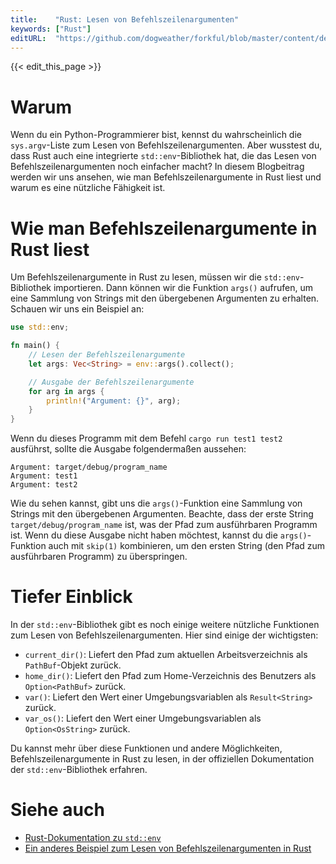 ```yaml
---
title:    "Rust: Lesen von Befehlszeilenargumenten"
keywords: ["Rust"]
editURL:  "https://github.com/dogweather/forkful/blob/master/content/de/rust/reading-command-line-arguments.md"
---
```


{{< edit_this_page >}}

# Warum

Wenn du ein Python-Programmierer bist, kennst du wahrscheinlich die `sys.argv`-Liste zum Lesen von Befehlszeilenargumenten. Aber wusstest du, dass Rust auch eine integrierte `std::env`-Bibliothek hat, die das Lesen von Befehlszeilenargumenten noch einfacher macht? In diesem Blogbeitrag werden wir uns ansehen, wie man Befehlszeilenargumente in Rust liest und warum es eine nützliche Fähigkeit ist.

# Wie man Befehlszeilenargumente in Rust liest

Um Befehlszeilenargumente in Rust zu lesen, müssen wir die `std::env`-Bibliothek importieren. Dann können wir die Funktion `args()` aufrufen, um eine Sammlung von Strings mit den übergebenen Argumenten zu erhalten. Schauen wir uns ein Beispiel an:

```Rust
use std::env;

fn main() {
    // Lesen der Befehlszeilenargumente
    let args: Vec<String> = env::args().collect();

    // Ausgabe der Befehlszeilenargumente
    for arg in args {
        println!("Argument: {}", arg);
    }
}
```

Wenn du dieses Programm mit dem Befehl `cargo run test1 test2` ausführst, sollte die Ausgabe folgendermaßen aussehen:

```
Argument: target/debug/program_name
Argument: test1
Argument: test2
```

Wie du sehen kannst, gibt uns die `args()`-Funktion eine Sammlung von Strings mit den übergebenen Argumenten. Beachte, dass der erste String `target/debug/program_name` ist, was der Pfad zum ausführbaren Programm ist. Wenn du diese Ausgabe nicht haben möchtest, kannst du die `args()`-Funktion auch mit `skip(1)` kombinieren, um den ersten String (den Pfad zum ausführbaren Programm) zu überspringen.

# Tiefer Einblick

In der `std::env`-Bibliothek gibt es noch einige weitere nützliche Funktionen zum Lesen von Befehlszeilenargumenten. Hier sind einige der wichtigsten:

- `current_dir()`: Liefert den Pfad zum aktuellen Arbeitsverzeichnis als `PathBuf`-Objekt zurück.
- `home_dir()`: Liefert den Pfad zum Home-Verzeichnis des Benutzers als `Option<PathBuf>` zurück.
- `var()`: Liefert den Wert einer Umgebungsvariablen als `Result<String>` zurück.
- `var_os()`: Liefert den Wert einer Umgebungsvariablen als `Option<OsString>` zurück.

Du kannst mehr über diese Funktionen und andere Möglichkeiten, Befehlszeilenargumente in Rust zu lesen, in der offiziellen Dokumentation der `std::env`-Bibliothek erfahren.

# Siehe auch

- [Rust-Dokumentation zu `std::env`](https://doc.rust-lang.org/std/env/)
- [Ein anderes Beispiel zum Lesen von Befehlszeilenargumenten in Rust](https://stevedonovan.github.io/rust-gentle-intro/1-basics.html#command-line-arguments)